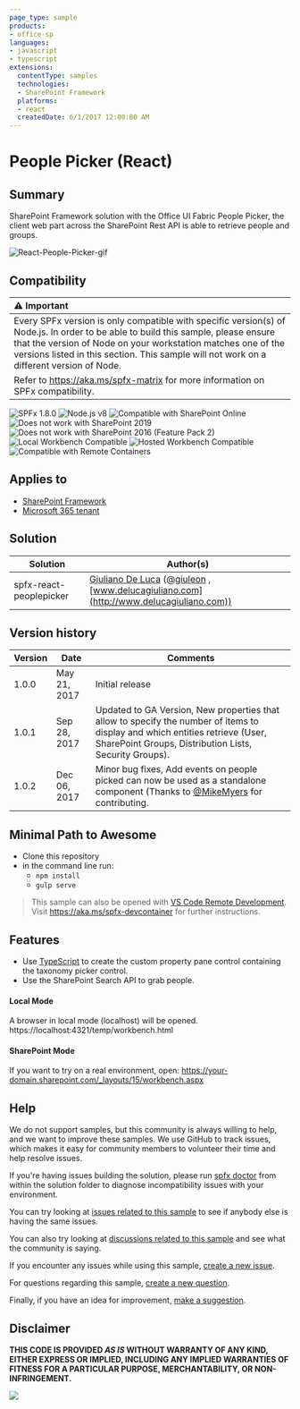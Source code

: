 ```yaml
---
page_type: sample
products:
- office-sp
languages:
- javascript
- typescript
extensions:
  contentType: samples
  technologies:
  - SharePoint Framework
  platforms:
  - react
  createdDate: 6/1/2017 12:00:00 AM
---
```

# People Picker (React)

## Summary
SharePoint Framework solution with the Office UI Fabric People Picker, the client web part across the SharePoint Rest API is able to retrieve people and groups.

![React-People-Picker-gif](./assets/Preview.gif)


## Compatibility

| :warning: Important          |
|:---------------------------|
| Every SPFx version is only compatible with specific version(s) of Node.js. In order to be able to build this sample, please ensure that the version of Node on your workstation matches one of the versions listed in this section. This sample will not work on a different version of Node.|
|Refer to <https://aka.ms/spfx-matrix> for more information on SPFx compatibility.   |

![SPFx 1.8.0](https://img.shields.io/badge/SPFx-1.8.0-green.svg)
![Node.js v8](https://img.shields.io/badge/Node.js-LTS%20v8-green.svg)
![Compatible with SharePoint Online](https://img.shields.io/badge/SharePoint%20Online-Compatible-green.svg)
![Does not work with SharePoint 2019](https://img.shields.io/badge/SharePoint%20Server%202019-Incompatible-red.svg "SharePoint Server 2019 requires SPFx 1.4.1 or lower")
![Does not work with SharePoint 2016 (Feature Pack 2)](https://img.shields.io/badge/SharePoint%20Server%202016%20(Feature%20Pack%202)-Incompatible-red.svg "SharePoint Server 2016 Feature Pack 2 requires SPFx 1.1")
![Local Workbench Compatible](https://img.shields.io/badge/Local%20Workbench-Compatible-green.svg)
![Hosted Workbench Compatible](https://img.shields.io/badge/Hosted%20Workbench-Compatible-green.svg)
![Compatible with Remote Containers](https://img.shields.io/badge/Remote%20Containers-Compatible-green.svg)


## Applies to

* [SharePoint Framework](https://blogs.office.com/2017/02/23/sharepoint-framework-reaches-general-availability-build-and-deploy-engaging-web-parts-today/)
* [Microsoft 365 tenant](https://learn.microsoft.com/sharepoint/dev/spfx/set-up-your-development-environment)

## Solution

Solution|Author(s)
--------|---------
spfx-react-peoplepicker | [Giuliano De Luca](https://github.com/giuleon) ([@giuleon](https://twitter.com/giuleon) , [www.delucagiuliano.com](http://www.delucagiuliano.com))

## Version history

Version|Date|Comments
-------|----|--------
1.0.0|May 21, 2017|Initial release
1.0.1|Sep 28, 2017|Updated to GA Version, New properties that allow to specify the number of items to display and which entities retrieve (User, SharePoint Groups, Distribution Lists, Security Groups).
1.0.2|Dec 06, 2017|Minor bug fixes, Add events on people picked can now be used as a standalone component (Thanks to [@MikeMyers](https://github.com/thespooler) for contributing.

## Minimal Path to Awesome

- Clone this repository
- in the command line run:
  - `npm install`
  - `gulp serve`

>  This sample can also be opened with [VS Code Remote Development](https://code.visualstudio.com/docs/remote/remote-overview). Visit https://aka.ms/spfx-devcontainer for further instructions.

## Features
- Use [TypeScript](https://www.typescriptlang.org) to create the custom property pane control containing the taxonomy picker control.
- Use the SharePoint Search API to grab people.

#### Local Mode
A browser in local mode (localhost) will be opened.
https://localhost:4321/temp/workbench.html

#### SharePoint Mode
If you want to try on a real environment, open:
https://your-domain.sharepoint.com/_layouts/15/workbench.aspx

## Help

We do not support samples, but this community is always willing to help, and we want to improve these samples. We use GitHub to track issues, which makes it easy for  community members to volunteer their time and help resolve issues.

If you're having issues building the solution, please run [spfx doctor](https://pnp.github.io/cli-microsoft365/cmd/spfx/spfx-doctor/) from within the solution folder to diagnose incompatibility issues with your environment.

You can try looking at [issues related to this sample](https://github.com/pnp/sp-dev-fx-webparts/issues?q=label%3A%22sample%3A%20react-peoplepicker%22) to see if anybody else is having the same issues.

You can also try looking at [discussions related to this sample](https://github.com/pnp/sp-dev-fx-webparts/discussions?discussions_q=react-peoplepicker) and see what the community is saying.

If you encounter any issues while using this sample, [create a new issue](https://github.com/pnp/sp-dev-fx-webparts/issues/new?assignees=&labels=Needs%3A+Triage+%3Amag%3A%2Ctype%3Abug-suspected%2Csample%3A%20react-peoplepicker&template=bug-report.yml&sample=react-peoplepicker&authors=@giuleon&title=react-peoplepicker%20-%20).

For questions regarding this sample, [create a new question](https://github.com/pnp/sp-dev-fx-webparts/issues/new?assignees=&labels=Needs%3A+Triage+%3Amag%3A%2Ctype%3Aquestion%2Csample%3A%20react-peoplepicker&template=question.yml&sample=react-peoplepicker&authors=@giuleon&title=react-peoplepicker%20-%20).

Finally, if you have an idea for improvement, [make a suggestion](https://github.com/pnp/sp-dev-fx-webparts/issues/new?assignees=&labels=Needs%3A+Triage+%3Amag%3A%2Ctype%3Aenhancement%2Csample%3A%20react-peoplepicker&template=suggestion.yml&sample=react-peoplepicker&authors=@giuleon&title=react-peoplepicker%20-%20).


## Disclaimer

**THIS CODE IS PROVIDED *AS IS* WITHOUT WARRANTY OF ANY KIND, EITHER EXPRESS OR IMPLIED, INCLUDING ANY IMPLIED WARRANTIES OF FITNESS FOR A PARTICULAR PURPOSE, MERCHANTABILITY, OR NON-INFRINGEMENT.**

<img src="https://pnptelemetry.azurewebsites.net/sp-dev-fx-webparts/samples/react-peoplepicker" />
